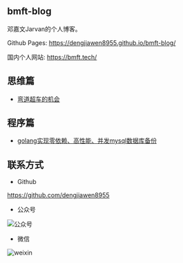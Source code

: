 ## bmft-blog

邓嘉文Jarvan的个人博客。

Github Pages: https://dengjiawen8955.github.io/bmft-blog/

国内个人网站: https://bmft.tech/

## 思维篇

* [弯道超车的机会](1-throught/0302-chance.md)

## 程序篇

* [golang实现零依赖、高性能、并发mysql数据库备份](2-program/0325-mysqldump.md)


## 联系方式

* Github

https://github.com/dengjiawen8955

* 公众号

![公众号](https://image.bmft.tech/blog/2023/202303291643509.png)

* 微信

![weixin](https://image.bmft.tech/blog/2023/202303291645166.png)
